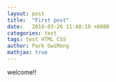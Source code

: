 ```yaml
---
layout: post
title:  "First post"
date:   2018-03-26 11:40:18 +0800
categories: test
tags: test HTML CSS
author: Park GwiMong
mathjax: true
---
```


welcome!!
